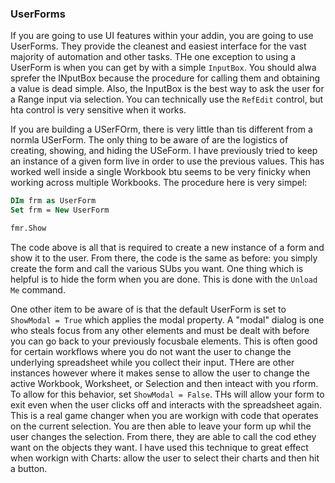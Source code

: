 ### UserForms

If you are going to use UI features within your addin, you are going to use UserForms. They provide the cleanest and easiest interface for the vast majority of automation and other tasks. THe one exception to using a UserForm is when you can get by with a simple `InputBox`. You should alwa sprefer the INputBox because the procedure for calling them and obtaining a value is dead simple. Also, the InputBox is the best way to ask the user for a Range input via selection. You can technically use the `RefEdit` control, but hta control is very sensitive when it works.

If you are building a USerFOrm, there is very little than tis different from a normla USerForm. The only thing to be aware of are the logistics of creating, showing, and hiding the USeForm. I have previously tried to keep an instance of a given form live in order to use the previous values. This has worked well inside a single Workbook btu seems to be very finicky when working across multiple Workbooks. The procedure here is very simpel:

```vb
DIm frm as UserForm
Set frm = New UserForm

fmr.Show
```

The code above is all that is required to create a new instance of a form and show it to the user. From there, the code is the same as before: you simply create the form and call the various SUbs you want. One thing which is helpful is to hide the form when you are done. This is done with the `Unload Me` command.

One other item to be aware of is that the default UserForm is set to `ShowModal = True` which applies the modal property. A "modal" dialog is one who steals focus from any other elements and must be dealt with before you can go back to your previously focusbale elements. This is often good for certain workflows where you do not want the user to change the underlying spreadsheet while you collect their input. THere are other instances however where it makes sense to allow the user to change the active Workbook, Worksheet, or Selection and then inteact with you rform. To allow for this behavior, set `ShowModal = False`. THs will allow your form to exit even when the user clicks off and interacts with the spreadsheet again. This is a real game changer when you are workign with code that operates on the current selection. You are then able to leave your form up whil the user changes the selection. From there, they are able to call the cod ethey want on the objects they want. I have used this technique to great effect when workign with Charts: allow the user to select their charts and then hit a button.
